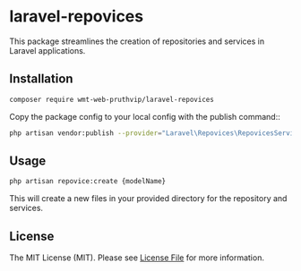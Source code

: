 # laravel-repovices

This package streamlines the creation of repositories and services in Laravel applications.

## Installation

```bash
composer require wmt-web-pruthvip/laravel-repovices
```

Copy the package config to your local config with the publish command::

```bash
php artisan vendor:publish --provider="Laravel\Repovices\RepovicesServiceProvider"
```

## Usage

```bash
php artisan repovice:create {modelName}
```

This will create a new files in your provided directory for the repository and services.

## License

The MIT License (MIT). Please see [License File](LICENSE) for more information.
```